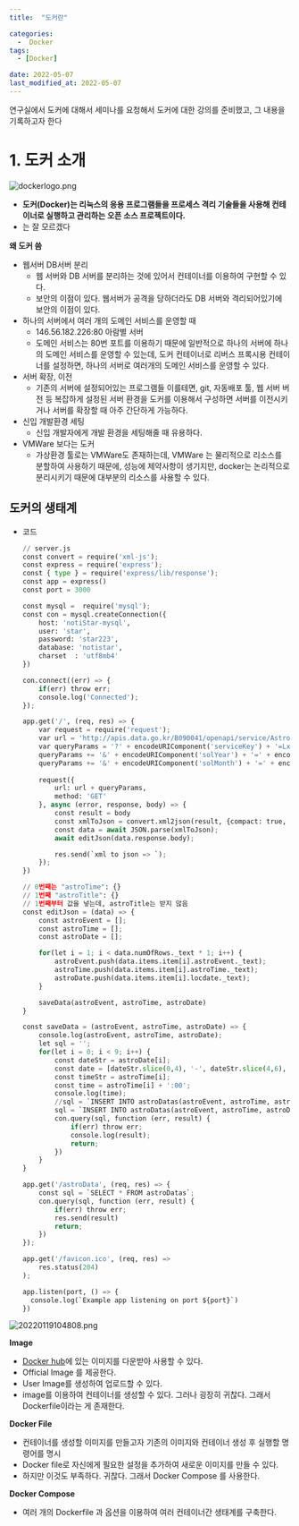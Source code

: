 ```yaml
---
title:  "도커란" 

categories:
  -  Docker
tags:
  - [Docker]

date: 2022-05-07
last_modified_at: 2022-05-07
---
```


연구실에서 도커에 대해서 세미나를 요청해서 도커에 대한 강의를 준비했고, 그 내용을 기록하고자 한다



# 1. 도커 소개

![dockerlogo.png](https://donghyeonkang.github.io/assets/images/docker-logo.pngs)

- **도커(Docker)는 리눅스의 응용 프로그램들을 프로세스 격리 기술들을 사용해 컨테이너로 실행하고 관리하는 오픈 소스 프로젝트이다.**
- 는 잘 모르겠다

**왜 도커 씀**

- 웹서버 DB서버 분리
    - 웹 서버와 DB 서버를 분리하는 것에 있어서 컨테이너를 이용하여 구현할 수 있다.
    - 보안의 이점이 있다. 웹서버가 공격을 당하더라도 DB 서버와 격리되어있기에 보안의 이점이 있다.
- 하나의 서버에서 여러 개의 도메인 서비스를 운영할 때
    - 146.56.182.226:80 아람별 서버
    - 도메인 서비스는 80번 포트를 이용하기 때문에 일반적으로 하나의 서버에 하나의 도메인 서비스를 운영할 수 있는데, 도커 컨테이너로 리버스 프록시용 컨테이너를 설정하면, 하나의 서버로 여러개의 도메인 서비스를 운영할 수 있다.
- 서버 확장, 이전
    - 기존의 서버에 설정되어있는 프로그램들 이를테면, git, 자동배포 툴, 웹 서버 버전 등 복잡하게 설정된 서버 환경을 도커를 이용해서 구성하면 서버를 이전시키거나 서버를 확장할 때 아주 간단하게 가능하다.
- 신입 개발환경 세팅
    - 신입 개발자에게 개발 환경을 세팅해줄 때 유용하다.
- VMWare 보다는 도커
    - 가상환경 툴로는 VMWare도 존재하는데, VMWare 는 물리적으로 리소스를 분할하여 사용하기 때문에, 성능에 제약사항이 생기지만, docker는 논리적으로 분리시키기 때문에 대부분의 리소스를 사용할 수 있다.

## 도커의 생태계

- 코드
    
    ```python
    // server.js
    const convert = require('xml-js');
    const express = require('express');
    const { type } = require('express/lib/response');
    const app = express()
    const port = 3000
    
    const mysql =  require('mysql');
    const con = mysql.createConnection({
        host: 'notiStar-mysql',
        user: 'star',
        password: 'star223',
        database: 'notistar',
        charset  : 'utf8mb4'
    })
    
    con.connect((err) => {
        if(err) throw err;
        console.log('Connected');
    });
    
    app.get('/', (req, res) => {
        var request = require('request');
        var url = 'http://apis.data.go.kr/B090041/openapi/service/AstroEventInfoService/getAstroEventInfo';
        var queryParams = '?' + encodeURIComponent('serviceKey') + '=LxUHb5pgKSDlondfy%2BqNcIALltYINPF2PgYmgdG8B4Ch2GxXjl3wwGKxKF%2F%2Br5SQXOdFREoVGxI7%2FozqXvC8mw%3D%3D'; /* Service Key*/
        queryParams += '&' + encodeURIComponent('solYear') + '=' + encodeURIComponent('2022'); /* */
        queryParams += '&' + encodeURIComponent('solMonth') + '=' + encodeURIComponent('05'); /* */
        
        request({
            url: url + queryParams,
            method: 'GET'
        }, async (error, response, body) => {
            const result = body
            const xmlToJson = convert.xml2json(result, {compact: true, spaces: 4});
            const data = await JSON.parse(xmlToJson);
            await editJson(data.response.body);
    
            res.send(`xml to json => `);
        });
    })
    
    // 0번째는 "astroTime": {}
    // 1번째 "astroTitle": {}
    // 1번째부터 값을 넣는데, astroTitle는 받지 않음
    const editJson = (data) => {
        const astroEvent = [];
        const astroTime = [];
        const astroDate = [];
    
        for(let i = 1; i < data.numOfRows._text * 1; i++) {
            astroEvent.push(data.items.item[i].astroEvent._text);
            astroTime.push(data.items.item[i].astroTime._text);
            astroDate.push(data.items.item[i].locdate._text);
        }
    
        saveData(astroEvent, astroTime, astroDate)
    }
    
    const saveData = (astroEvent, astroTime, astroDate) => {
        console.log(astroEvent, astroTime, astroDate);
        let sql = '';
        for(let i = 0; i < 9; i++) {
            const dateStr = astroDate[i];
            const date = [dateStr.slice(0,4), '-', dateStr.slice(4,6), '-', dateStr.slice(6)].join('');
            const timeStr = astroTime[i];
            const time = astroTime[i] + ':00';
            console.log(time);
            //sql = `INSERT INTO astroDatas(astroEvent, astroTime, astroDate) values('${astroEvent[i]}', '${time}', '${date}')`;
            sql = `INSERT INTO astroDatas(astroEvent, astroTime, astroDate) values('12312313', '${time}', '${date}')`;
            con.query(sql, function (err, result) {
                if(err) throw err;
                console.log(result);
                return;
            })
        }
    }
    
    app.get('/astroData', (req, res) => {
        const sql = `SELECT * FROM astroDatas`;
        con.query(sql, function (err, result) {
            if(err) throw err;
            res.send(result)
            return;
        })
    });
    
    app.get('/favicon.ico', (req, res) => 
        res.status(204)
    );
    
    app.listen(port, () => {
      console.log(`Example app listening on port ${port}`)
    })
    ```
    

![20220119104808.png](https://s3-us-west-2.amazonaws.com/secure.notion-static.com/38e91047-82af-4f54-b750-5a17af15b3e2/20220119104808.png)

**Image**

- [Docker hub](https://hub.docker.com/)에 있는 이미지를 다운받아 사용할 수 있다.
- Official Image 를 제공한다.
- User Image를 생성하여 업로드할 수 있다.
- image를 이용하여 컨테이너를 생성할 수 있다. 그러나 굉장히 귀찮다. 그래서 Dockerfile이라는 게 존재한다.

**Docker File**

- 컨테이너를 생성할 이미지를 만들고자 기존의 이미지와 컨테이너 생성 후 실행할 명령어를 명시
- Docker file로 자신에게 필요한 설정을 추가하여 새로운 이미지를 만들 수 있다.
- 하지만 이것도 부족하다. 귀찮다. 그래서 Docker Compose 를 사용한다.

**Docker Compose**

- 여러 개의 Dockerfile 과 옵션을 이용하여 여러 컨테이너간 생태계를 구축한다.